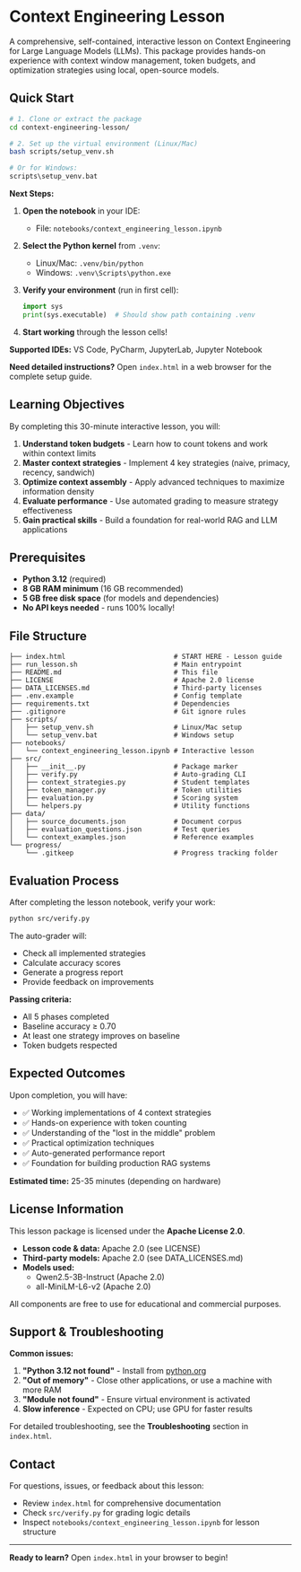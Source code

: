 # Context Engineering Lesson

A comprehensive, self-contained, interactive lesson on Context Engineering for Large Language Models (LLMs). This package provides hands-on experience with context window management, token budgets, and optimization strategies using local, open-source models.

## Quick Start

```bash
# 1. Clone or extract the package
cd context-engineering-lesson/

# 2. Set up the virtual environment (Linux/Mac)
bash scripts/setup_venv.sh

# Or for Windows:
scripts\setup_venv.bat
```

**Next Steps:**

1. **Open the notebook** in your IDE:
   - File: `notebooks/context_engineering_lesson.ipynb`

2. **Select the Python kernel** from `.venv`:
   - Linux/Mac: `.venv/bin/python`
   - Windows: `.venv\Scripts\python.exe`

3. **Verify your environment** (run in first cell):
   ```python
   import sys
   print(sys.executable)  # Should show path containing .venv
   ```

4. **Start working** through the lesson cells!

**Supported IDEs:** VS Code, PyCharm, JupyterLab, Jupyter Notebook

**Need detailed instructions?** Open `index.html` in a web browser for the complete setup guide.

## Learning Objectives

By completing this 30-minute interactive lesson, you will:

1. **Understand token budgets** - Learn how to count tokens and work within context limits
2. **Master context strategies** - Implement 4 key strategies (naive, primacy, recency, sandwich)
3. **Optimize context assembly** - Apply advanced techniques to maximize information density
4. **Evaluate performance** - Use automated grading to measure strategy effectiveness
5. **Gain practical skills** - Build a foundation for real-world RAG and LLM applications

## Prerequisites

- **Python 3.12** (required)
- **8 GB RAM minimum** (16 GB recommended)
- **5 GB free disk space** (for models and dependencies)
- **No API keys needed** - runs 100% locally!

## File Structure

```
├── index.html                           # START HERE - Lesson guide
├── run_lesson.sh                        # Main entrypoint
├── README.md                            # This file
├── LICENSE                              # Apache 2.0 license
├── DATA_LICENSES.md                     # Third-party licenses
├── .env.example                         # Config template
├── requirements.txt                     # Dependencies
├── .gitignore                           # Git ignore rules
├── scripts/
│   ├── setup_venv.sh                    # Linux/Mac setup
│   └── setup_venv.bat                   # Windows setup
├── notebooks/
│   └── context_engineering_lesson.ipynb # Interactive lesson
├── src/
│   ├── __init__.py                      # Package marker
│   ├── verify.py                        # Auto-grading CLI
│   ├── context_strategies.py            # Student templates
│   ├── token_manager.py                 # Token utilities
│   ├── evaluation.py                    # Scoring system
│   └── helpers.py                       # Utility functions
├── data/
│   ├── source_documents.json            # Document corpus
│   ├── evaluation_questions.json        # Test queries
│   └── context_examples.json            # Reference examples
└── progress/
    └── .gitkeep                         # Progress tracking folder
```

## Evaluation Process

After completing the lesson notebook, verify your work:

```bash
python src/verify.py
```

The auto-grader will:
- Check all implemented strategies
- Calculate accuracy scores
- Generate a progress report
- Provide feedback on improvements

**Passing criteria:**
- All 5 phases completed
- Baseline accuracy ≥ 0.70
- At least one strategy improves on baseline
- Token budgets respected

## Expected Outcomes

Upon completion, you will have:

- ✅ Working implementations of 4 context strategies
- ✅ Hands-on experience with token counting
- ✅ Understanding of the "lost in the middle" problem
- ✅ Practical optimization techniques
- ✅ Auto-generated performance report
- ✅ Foundation for building production RAG systems

**Estimated time:** 25-35 minutes (depending on hardware)

## License Information

This lesson package is licensed under the **Apache License 2.0**.

- **Lesson code & data:** Apache 2.0 (see LICENSE)
- **Third-party models:** Apache 2.0 (see DATA_LICENSES.md)
- **Models used:**
  - Qwen2.5-3B-Instruct (Apache 2.0)
  - all-MiniLM-L6-v2 (Apache 2.0)

All components are free to use for educational and commercial purposes.

## Support & Troubleshooting

**Common issues:**

1. **"Python 3.12 not found"** - Install from [python.org](https://www.python.org/)
2. **"Out of memory"** - Close other applications, or use a machine with more RAM
3. **"Module not found"** - Ensure virtual environment is activated
4. **Slow inference** - Expected on CPU; use GPU for faster results

For detailed troubleshooting, see the **Troubleshooting** section in `index.html`.

## Contact

For questions, issues, or feedback about this lesson:
- Review `index.html` for comprehensive documentation
- Check `src/verify.py` for grading logic details
- Inspect `notebooks/context_engineering_lesson.ipynb` for lesson structure

---

**Ready to learn?** Open `index.html` in your browser to begin!
